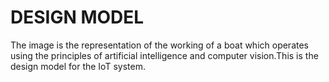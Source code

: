 # **DESIGN MODEL**
  
The image is the representation of the working of a boat which operates using the principles of artificial intelligence and computer vision.This is the design model for the IoT system.  
